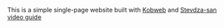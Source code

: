 This is a simple single-page website built with [Kobweb](https://github.com/varabyte/kobweb) and [Stevdza-san video guide](https://www.youtube.com/watch?v=ciAqQPThXn0&t=1185s&ab_channel=Stevdza-San)
